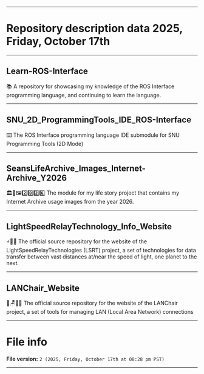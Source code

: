 
***

# Repository description data 2025, Friday, October 17th

---

## Learn-ROS-Interface

📚️ A repository for showcasing my knowledge of the ROS Interface programming language, and continuing to learn the language. 

---

## SNU_2D_ProgrammingTools_IDE_ROS-Interface

⌨️ The ROS Interface programming language IDE submodule for SNU Programming Tools (2D Mode)

---

## SeansLifeArchive_Images_Internet-Archive_Y2026

🏛️💾️🖼️2️⃣️0️⃣️2️⃣️6️⃣️ The module for my life story project that contains my Internet Archive usage images from the year 2026.

---

## LightSpeedRelayTechnology_Info_Website

⚡️🌌️🌐️ The official source repository for the website of the LightSpeedRelayTechnologies (LSRT) project, a set of technologies for data transfer between vast distances at/near the speed of light, one planet to the next. 

---

## LANChair_Website

🏡️🪑️📶️🌐️ The official source repository for the website of the LANChair project, a set of tools for managing LAN (Local Area Network) connections 

***

# File info

**File version:** `2 (2025, Friday, October 17th at 08:28 pm PST)`

***

